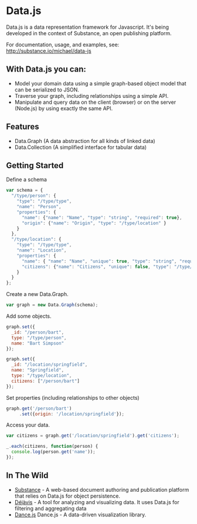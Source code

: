 Data.js
=====================

Data.js is a data representation framework for Javascript. It's being developed in the context of Substance, an open publishing platform.

For documentation, usage, and examples, see:
  http://substance.io/michael/data-js


With Data.js you can:
---------------------

* Model your domain data using a simple graph-based object model that can be serialized to JSON.
* Traverse your graph, including relationships using a simple API.
* Manipulate and query data on the client (browser) or on the server (Node.js) by using exactly the same API.


Features
---------------------

* Data.Graph (A data abstraction for all kinds of linked data)
* Data.Collection (A simplified interface for tabular data)


Getting Started
---------------------

Define a schema

```js
var schema = {
  "/type/person": {
    "type": "/type/type",
    "name": "Person",
    "properties": {
      "name": {"name": "Name", "type": "string", "required": true},
      "origin": {"name": "Origin", "type": "/type/location" }
    }
  },
  "/type/location": {
    "type": "/type/type",
    "name": "Location",
    "properties": {
      "name": { "name": "Name", "unique": true, "type": "string", "required": true },
      "citizens": {"name": "Citizens", "unique": false, "type": "/type/person"}
    }
  }
};
```

Create a new Data.Graph.

```js
var graph = new Data.Graph(schema);
```

Add some objects.

```js
graph.set({
  _id: "/person/bart",
  type: "/type/person",
  name: "Bart Simpson"
});

graph.set({
  _id: "/location/springfield",
  name: "Springfield",
  type: "/type/location",
  citizens: ["/person/bart"]
});
```

Set properties (including relationships to other objects)

```js
graph.get('/person/bart')
     .set({origin: '/location/springfield'});
```

Access your data.

```js
var citizens = graph.get('/location/springfield').get('citizens');

_.each(citizens, function(person) {
  console.log(person.get('name'));
});
```


In The Wild
------------------

* [Substance](http://substance.io) - A web-based document authoring and publication platform that relies on Data.js for object persistence.
* [Déjàvis](http://beta.dejavis.org) - A tool for analyzing and visualizing data. It uses Data.js for filtering and aggregating data
* [Dance.js](http://github.com/michael/dance) Dance.js - A data-driven visualization library.

